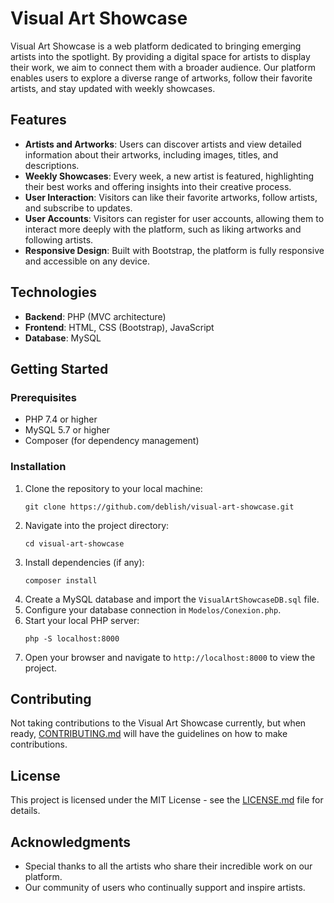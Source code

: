 
# Visual Art Showcase

Visual Art Showcase is a web platform dedicated to bringing emerging artists into the spotlight. By providing a digital space for artists to display their work, we aim to connect them with a broader audience. Our platform enables users to explore a diverse range of artworks, follow their favorite artists, and stay updated with weekly showcases.

## Features

- **Artists and Artworks**: Users can discover artists and view detailed information about their artworks, including images, titles, and descriptions.
- **Weekly Showcases**: Every week, a new artist is featured, highlighting their best works and offering insights into their creative process.
- **User Interaction**: Visitors can like their favorite artworks, follow artists, and subscribe to updates.
- **User Accounts**: Visitors can register for user accounts, allowing them to interact more deeply with the platform, such as liking artworks and following artists.
- **Responsive Design**: Built with Bootstrap, the platform is fully responsive and accessible on any device.

## Technologies

- **Backend**: PHP (MVC architecture)
- **Frontend**: HTML, CSS (Bootstrap), JavaScript
- **Database**: MySQL

## Getting Started

### Prerequisites

- PHP 7.4 or higher
- MySQL 5.7 or higher
- Composer (for dependency management)

### Installation

1. Clone the repository to your local machine:
    ```
    git clone https://github.com/deblish/visual-art-showcase.git
    ```
2. Navigate into the project directory:
    ```
    cd visual-art-showcase
    ```
3. Install dependencies (if any):
    ```
    composer install
    ```
4. Create a MySQL database and import the `VisualArtShowcaseDB.sql` file.
5. Configure your database connection in `Modelos/Conexion.php`.
6. Start your local PHP server:
    ```
    php -S localhost:8000
    ```
7. Open your browser and navigate to `http://localhost:8000` to view the project.

## Contributing

Not taking contributions to the Visual Art Showcase currently, but when ready, [CONTRIBUTING.md](CONTRIBUTING.md) will have the guidelines on how to make contributions.

## License

This project is licensed under the MIT License - see the [LICENSE.md](LICENSE.md) file for details.

## Acknowledgments

- Special thanks to all the artists who share their incredible work on our platform.
- Our community of users who continually support and inspire artists.
